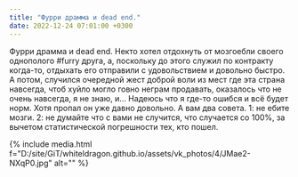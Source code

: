 ```yaml
---
title: "Фурри драмма и dead end."
date: 2022-12-24 07:01:00 +0300
---
```


Фурри драмма и dead end.
Некто хотел отдохнуть от мозгоебли своего однополого #furry друга, а, поскольку до этого служил по контракту когда-то, отдыхать его отправили с удовольствием и довольно быстро. А потом, случился очередной жест доброй воли из мест где эта страна навсегда, чтоб хуйло могло говно неграм продавать, оказалось что не очень навсегда, я не знаю, и...
Надеюсь что я где-то ошибся и всё будет норм. Хотя пропал он уже давно довольно.
А вам два совета. 1: не ебите мозги. 2: не думайте что с вами не случится, что случается со 100%, за вычетом статистической погрешности тех, кто пошел.

{% include media.html f="D:/site/GiT/whiteldragon.github.io/assets/vk_photos/4/JMae2-NXqP0.jpg" alt="" %}
